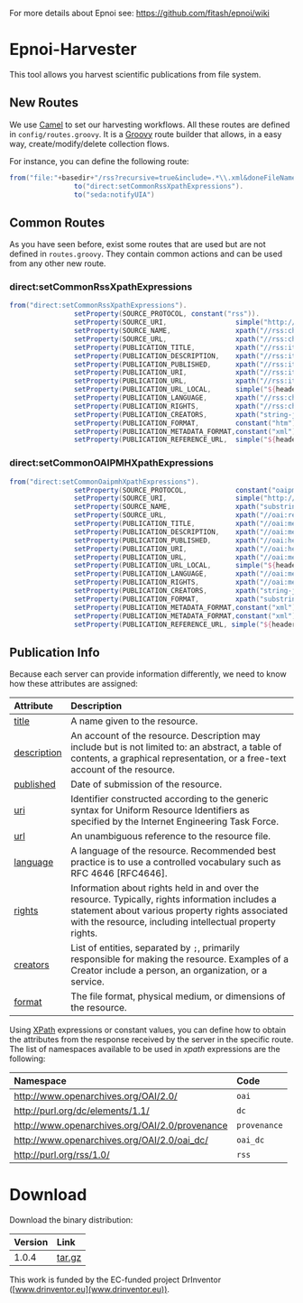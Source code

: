 For more details about Epnoi see: https://github.com/fitash/epnoi/wiki

# Epnoi-Harvester

This tool allows you harvest scientific publications from file system.

## New Routes
We use [Camel](http://camel.apache.org) to set our harvesting workflows. All these routes are defined in `config/routes.groovy`. It is a [Groovy](http://groovy.codehaus.org) route builder that allows, in a easy way, create/modify/delete collection flows.

For instance, you can define the following route:
```groovy
from("file:"+basedir+"/rss?recursive=true&include=.*\\.xml&doneFileName=\${file:name}.done").
                to("direct:setCommonRssXpathExpressions").
                to("seda:notifyUIA")
```

## Common Routes

As you have seen before, exist some routes that are used but are not defined in `routes.groovy`. They contain common actions and can be used from any other new route.

### direct:setCommonRssXpathExpressions
   ```groovy
   from("direct:setCommonRssXpathExpressions").
                   setProperty(SOURCE_PROTOCOL, constant("rss")).
                   setProperty(SOURCE_URI,                 simple("http://www.epnoi.org/rss/${property." + SOURCE_NAME + "}")).
                   setProperty(SOURCE_NAME,                xpath("//rss:channel/rss:title/text()", String.class).namespaces(ns)).
                   setProperty(SOURCE_URL,                 xpath("//rss:channel/rss:link/text()", String.class).namespaces(ns)).
                   setProperty(PUBLICATION_TITLE,          xpath("//rss:item/rss:title/text()", String.class).namespaces(ns)).
                   setProperty(PUBLICATION_DESCRIPTION,    xpath("//rss:item/rss:description/text()", String.class).namespaces(ns)).
                   setProperty(PUBLICATION_PUBLISHED,      xpath("//rss:item/dc:date/text()", String.class).namespaces(ns)).
                   setProperty(PUBLICATION_URI,            xpath("//rss:item/rss:link/text()", String.class).namespaces(ns)).
                   setProperty(PUBLICATION_URL,            xpath("//rss:item/rss:link/text()", String.class).namespaces(ns)).
                   setProperty(PUBLICATION_URL_LOCAL,      simple("${header.CamelFileAbsolutePath}")).
                   setProperty(PUBLICATION_LANGUAGE,       xpath("//rss:channel/dc:language/text()", String.class).namespaces(ns)).
                   setProperty(PUBLICATION_RIGHTS,         xpath("//rss:channel/dc:rights/text()", String.class).namespaces(ns)).
                   setProperty(PUBLICATION_CREATORS,       xpath("string-join(//rss:channel/dc:creator/text(),\";\")", String.class).namespaces(ns)).
                   setProperty(PUBLICATION_FORMAT,         constant("htm")).
                   setProperty(PUBLICATION_METADATA_FORMAT,constant("xml")).
                   setProperty(PUBLICATION_REFERENCE_URL,  simple("${header.CamelFileAbsolutePath}"));
   ```

### direct:setCommonOAIPMHXpathExpressions
   ```groovy
   from("direct:setCommonOaipmhXpathExpressions").
                   setProperty(SOURCE_PROTOCOL,            constant("oaipmh")).
                   setProperty(SOURCE_URI,                 simple("http://www.epnoi.org/oaipmh/${property." + SOURCE_NAME + "}")).
                   setProperty(SOURCE_NAME,                xpath("substring-before(substring-after(//oai:request/text(),\"http://\"),\"/\")", String.class).namespaces(ns)).
                   setProperty(SOURCE_URL,                 xpath("//oai:request/text()", String.class).namespaces(ns)).
                   setProperty(PUBLICATION_TITLE,          xpath("//oai:metadata/oai:dc/dc:title/text()", String.class).namespaces(ns)).
                   setProperty(PUBLICATION_DESCRIPTION,    xpath("//oai:metadata/oai:dc/dc:description/text()",String.class).namespaces(ns)).
                   setProperty(PUBLICATION_PUBLISHED,      xpath("//oai:header/oai:datestamp/text()",String.class).namespaces(ns)).
                   setProperty(PUBLICATION_URI,            xpath("//oai:header/oai:identifier/text()",String.class).namespaces(ns)).
                   setProperty(PUBLICATION_URL,            xpath("//oai:metadata/oai:dc/dc:identifier/text()",String.class).namespaces(ns)).
                   setProperty(PUBLICATION_URL_LOCAL,      simple("${header.CamelFileAbsolutePath}")).
                   setProperty(PUBLICATION_LANGUAGE,       xpath("//oai:metadata/oai:dc/dc:language/text()",String.class).namespaces(ns)).
                   setProperty(PUBLICATION_RIGHTS,         xpath("//oai:metadata/oai:dc/dc:rights/text()", String.class).namespaces(ns)).
                   setProperty(PUBLICATION_CREATORS,       xpath("string-join(//oai:metadata/oai:dc/dc:creator/text(),\";\")", String.class).namespaces(ns)).
                   setProperty(PUBLICATION_FORMAT,         xpath("substring-after(//oai:metadata/oai:dc/dc:format/text(),\"/\")", String.class).namespaces(ns)).
                   setProperty(PUBLICATION_METADATA_FORMAT,constant("xml")).
                   setProperty(PUBLICATION_METADATA_FORMAT,constant("xml")).
                   setProperty(PUBLICATION_REFERENCE_URL, simple("${header.CamelFileAbsolutePath}"));
   ```


## Publication Info
Because each server can provide information differently, we need to know how these attributes are assigned:

| Attribute | Description |
| :--- |:---|
| [title](http://dublincore.org/documents/dcmi-terms/#elements-title)    | A name given to the resource. | 
| [description](http://dublincore.org/documents/dcmi-terms/#elements-description)    | An account of the resource. Description may include but is not limited to: an abstract, a table of contents, a graphical representation, or a free-text account of the resource. | 
| [published](http://dublincore.org/documents/dcmi-terms/#terms-dateSubmitted)    | Date of submission of the resource.  | 
| [uri](http://dublincore.org/documents/dcmi-terms/#URI)    | Identifier constructed according to the generic syntax for Uniform Resource Identifiers as specified by the Internet Engineering Task Force. | 
| [url](http://dublincore.org/documents/dcmi-terms/#terms-identifier)    | An unambiguous reference to the resource file. | 
| [language](http://dublincore.org/documents/dcmi-terms/#elements-language)    | A language of the resource. Recommended best practice is to use a controlled vocabulary such as RFC 4646 [RFC4646]. | 
| [rights](http://dublincore.org/documents/dcmi-terms/#terms-rights)    | Information about rights held in and over the resource. Typically, rights information includes a statement about various property rights associated with the resource, including intellectual property rights. | 
| [creators](http://dublincore.org/documents/dcmi-terms/#terms-creator)    | List of entities, separated by `;`, primarily responsible for making the resource. Examples of a Creator include a person, an organization, or a service. | 
| [format](http://dublincore.org/documents/dcmi-terms/#terms-format)    | The file format, physical medium, or dimensions of the resource. | 

Using [XPath](http://www.w3.org/TR/xpath/) expressions or constant values, you can define how to obtain the attributes from the response received by the server in the specific route.  
The list of namespaces available to be used in *xpath* expressions are the following:  

| Namespace | Code | 
| :------- |:-----| 
| http://www.openarchives.org/OAI/2.0/    | `oai`| 
| http://purl.org/dc/elements/1.1/    | `dc` | 
| http://www.openarchives.org/OAI/2.0/provenance    | `provenance`    | 
| http://www.openarchives.org/OAI/2.0/oai_dc/    | `oai_dc`    | 
| http://purl.org/rss/1.0/    | `rss`    | 

# Download

Download the binary distribution:

| Version | Link |
| :------- |:-----|
| 1.0.4    | [tar.gz](http://github.com/cabadol/epnoi-harvester/raw/mvn-repo/es/upm/oeg/epnoi/epnoi-harvester/1.0.4/epnoi-harvester-1.0.4.tar.gz)|

This work is funded by the EC-funded project DrInventor ([www.drinventor.eu](www.drinventor.eu)).
